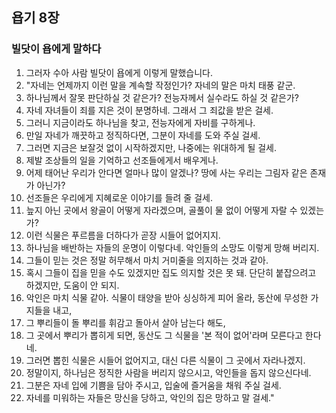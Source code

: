 ## 욥기 8장

### 빌닷이 욥에게 말하다
1. 그러자 수아 사람 빌닷이 욥에게 이렇게 말했습니다.
2. "자네는 언제까지 이런 말을 계속할 작정인가? 자네의 말은 마치 태풍 같군.
3. 하나님께서 잘못 판단하실 것 같은가? 전능자께서 실수라도 하실 것 같은가?
4. 자네 자녀들이 죄를 지은 것이 분명하네. 그래서 그 죄값을 받은 걸세.
5. 그러니 지금이라도 하나님을 찾고, 전능자에게 자비를 구하게나.
6. 만일 자네가 깨끗하고 정직하다면, 그분이 자네를 도와 주실 걸세.
7. 그러면 지금은 보잘것 없이 시작하겠지만, 나중에는 위대하게 될 걸세.
8. 제발 조상들의 일을 기억하고 선조들에게서 배우게나.
9. 어제 태어난 우리가 안다면 얼마나 많이 알겠나? 땅에 사는 우리는 그림자 같은 존재가 아닌가?
10. 선조들은 우리에게 지혜로운 이야기를 들려 줄 걸세.
11. 늪지 아닌 곳에서 왕골이 어떻게 자라겠으며, 골풀이 물 없이 어떻게 자랄 수 있겠는가?
12. 이런 식물은 푸르름을 더하다가 곧장 시들어 없어지지.
13. 하나님을 배반하는 자들의 운명이 이렇다네. 악인들의 소망도 이렇게 망해 버리지.
14. 그들이 믿는 것은 정말 허무해서 마치 거미줄을 의지하는 것과 같아.
15. 혹시 그들이 집을 믿을 수도 있겠지만 집도 의지할 것은 못 돼. 단단히 붙잡으려고 하겠지만, 도움이 안 되지.
16. 악인은 마치 식물 같아. 식물이 태양을 받아 싱싱하게 피어 올라, 동산에 무성한 가지들을 내고,
17. 그 뿌리들이 돌 뿌리를 휘감고 돌아서 살아 남는다 해도,
18. 그 곳에서 뿌리가 뽑히게 되면, 동산도 그 식물을 '본 적이 없어'라며 모른다고 한다네.
19. 그러면 뽑힌 식물은 시들어 없어지고, 대신 다른 식물이 그 곳에서 자라나겠지.
20. 정말이지, 하나님은 정직한 사람을 버리지 않으시고, 악인들을 돕지 않으신다네.
21. 그분은 자네 입에 기쁨을 담아 주시고, 입술에 즐거움을 채워 주실 걸세.
22. 자네를 미워하는 자들은 망신을 당하고, 악인의 집은 망하고 말 걸세."